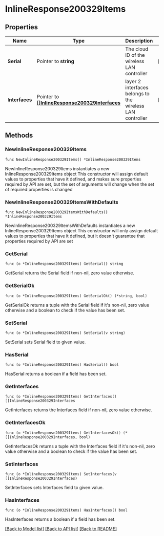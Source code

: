 # InlineResponse200329Items

## Properties

Name | Type | Description | Notes
------------ | ------------- | ------------- | -------------
**Serial** | Pointer to **string** | The cloud ID of the wireless LAN controller | [optional] 
**Interfaces** | Pointer to [**[]InlineResponse200329Interfaces**](InlineResponse200329Interfaces.md) | layer 2 interfaces belongs to the wireless LAN controller | [optional] 

## Methods

### NewInlineResponse200329Items

`func NewInlineResponse200329Items() *InlineResponse200329Items`

NewInlineResponse200329Items instantiates a new InlineResponse200329Items object
This constructor will assign default values to properties that have it defined,
and makes sure properties required by API are set, but the set of arguments
will change when the set of required properties is changed

### NewInlineResponse200329ItemsWithDefaults

`func NewInlineResponse200329ItemsWithDefaults() *InlineResponse200329Items`

NewInlineResponse200329ItemsWithDefaults instantiates a new InlineResponse200329Items object
This constructor will only assign default values to properties that have it defined,
but it doesn't guarantee that properties required by API are set

### GetSerial

`func (o *InlineResponse200329Items) GetSerial() string`

GetSerial returns the Serial field if non-nil, zero value otherwise.

### GetSerialOk

`func (o *InlineResponse200329Items) GetSerialOk() (*string, bool)`

GetSerialOk returns a tuple with the Serial field if it's non-nil, zero value otherwise
and a boolean to check if the value has been set.

### SetSerial

`func (o *InlineResponse200329Items) SetSerial(v string)`

SetSerial sets Serial field to given value.

### HasSerial

`func (o *InlineResponse200329Items) HasSerial() bool`

HasSerial returns a boolean if a field has been set.

### GetInterfaces

`func (o *InlineResponse200329Items) GetInterfaces() []InlineResponse200329Interfaces`

GetInterfaces returns the Interfaces field if non-nil, zero value otherwise.

### GetInterfacesOk

`func (o *InlineResponse200329Items) GetInterfacesOk() (*[]InlineResponse200329Interfaces, bool)`

GetInterfacesOk returns a tuple with the Interfaces field if it's non-nil, zero value otherwise
and a boolean to check if the value has been set.

### SetInterfaces

`func (o *InlineResponse200329Items) SetInterfaces(v []InlineResponse200329Interfaces)`

SetInterfaces sets Interfaces field to given value.

### HasInterfaces

`func (o *InlineResponse200329Items) HasInterfaces() bool`

HasInterfaces returns a boolean if a field has been set.


[[Back to Model list]](../README.md#documentation-for-models) [[Back to API list]](../README.md#documentation-for-api-endpoints) [[Back to README]](../README.md)


